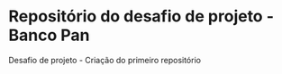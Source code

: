 # Repositório do desafio de projeto - Banco Pan
Desafio de projeto - Criação do primeiro repositório

